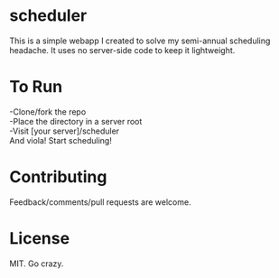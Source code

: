scheduler
=========

This is a simple webapp I created to solve my semi-annual scheduling headache. It uses no server-side code to keep it lightweight.

To Run
=========

-Clone/fork the repo<br />
-Place the directory in a server root<br />
-Visit [your server]/scheduler<br />
And viola! Start scheduling!

Contributing
=========
Feedback/comments/pull requests are welcome.

License
=========
MIT. Go crazy.
